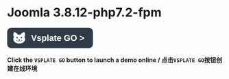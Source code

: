 # Joomla 3.8.12-php7.2-fpm

<a href="https://www.vsplate.com/?docker-compose=https://github.com/vsplate/dcenvs/joomla/3.8.12-php7.2-fpm"><img alt="VSPLATE GO" src="https://raw.githubusercontent.com/vsplate/images/master/vsgo_btn.png" width="200px"></a>

**Click the `VSPLATE GO` button to launch a demo online / 点击`VSPLATE GO`按钮创建在线环境**